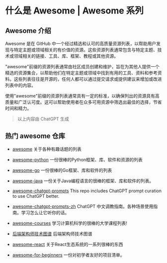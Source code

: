# 什么是 Awesome | Awesome 系列


## Awesome 介绍
Awesome 是在 GitHub 中一个经过精选和认可的高质量资源列表，以帮助用户发现与特定主题或领域相关的有价值的资源。这些资源列表通常包含与特定主题、技术或领域相关的链接、工具、库、框架、教程或其他资源。

"awesome"前缀的资源列表通常由社区成员创建和维护，旨在为其他人提供一个精选的资源集合，以帮助他们在特定主题或领域中找到有用的工具、资料和参考资料。这些列表往往是开源的，任何人都可以通过提交请求或提供建议来增加或改进列表中的内容。

使用"awesome"前缀的资源列表通常具有一定的标准，以确保列出的资源具有高质量和广泛认可度。这可以帮助使用者在众多可用资源中筛选出最佳的选择，节省时间和精力。

> 以上内容由 ChatGPT 生成

## 热门 awesome 仓库
- [awesome](https://github.com/sindresorhus/awesome) 
关于各种有趣话题的列表

- [awesome-python](https://github.com/vinta/awesome-python)
一份很棒的Python框架、库、软件和资源的列表

- [awesome-go](https://github.com/avelino/awesome-go)
一份很棒的Go框架、库和软件的列表

- [awesome-java](https://github.com/akullpp/awesome-java)
一份关于Java编程语言的很棒的框架、库和软件的列表。

- [awesome-chatgpt-prompts](https://github.com/f/awesome-chatgpt-prompts)
This repo includes ChatGPT prompt curation to use ChatGPT better.

- [awesome-chatgpt-prompts-zh](https://github.com/PlexPt/awesome-chatgpt-prompts-zh)
ChatGPT 中文调教指南。各种场景使用指南。学习怎么让它听你的话。

- [awesome-courses](https://github.com/prakhar1989/awesome-courses)
学习计算机科学的很棒的大学课程列表!

- [后端架构师技术图谱](https://github.com/xingshaocheng/architect-awesome)
后端架构师技术图谱

- [awesome-react](https://github.com/enaqx/awesome-react)
关于React生态系统的一系列很棒的东西

- [awesome-for-beginners](https://github.com/MunGell/awesome-for-beginners)
一份对初学者友好的项目清单。

